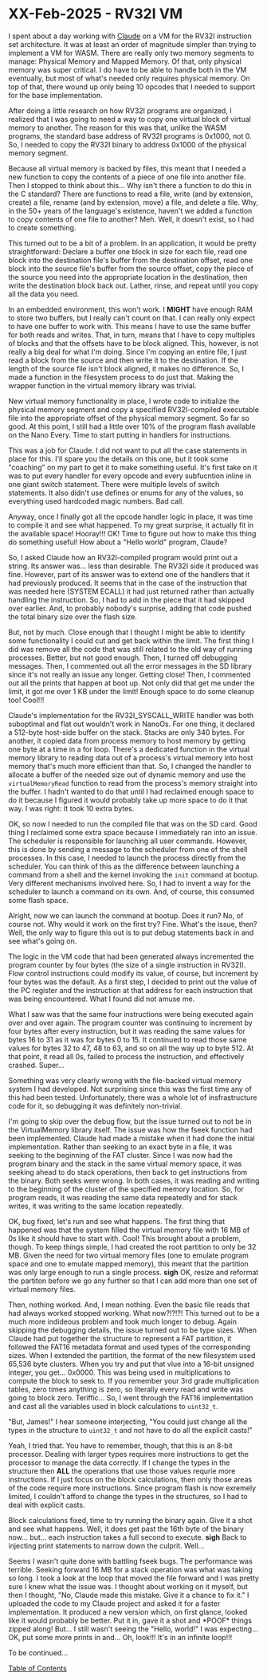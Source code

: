 # XX-Feb-2025 - RV32I VM

I spent about a day working with [Claude](https://claude.ai) on a VM for the RV32I instruction set architecture.  It was at least an order of magnitude simpler than trying to implement a VM for WASM.  There are really only two memory segments to manage:  Physical Memory and Mapped Memory.  Of that, only physical memory was super critical.  I do have to be able to handle both in the VM eventually, but most of what's needed only requires physical memory.  On top of that, there wound up only being 10 opcodes that I needed to support for the base implementation.

After doing a little research on how RV32I programs are organized, I realized that I was going to need a way to copy one virtual block of virtual memory to another.  The reason for this was that, unlike the WASM programs, the standard base address of RV32I programs is 0x1000, not 0.  So, I needed to copy the RV32I binary to address 0x1000 of the physical memory segment.

Because all virtual memory is backed by files, this meant that I needed a new function to copy the contents of a piece of one file into another file.  Then I stopped to think about this...  Why isn't there a function to do this in the C standard?  There are functions to read a file, write (and by extension, create) a file, rename (and by extension, move) a file, and delete a file.  Why, in the 50+ years of the language's existence, haven't we added a function to copy contents of one file to another?  Meh.  Well, it doesn't exist, so I had to create something.

This turned out to be a bit of a problem.  In an application, it would be pretty straightforward:  Declare a buffer one block in size for each file, read one block into the destination file's buffer from the destination offset, read one block into the source file's buffer from the source offset, copy the piece of the source you need into the appropriate location in the destination, then write the destination block back out.  Lather, rinse, and repeat until you copy all the data you need.

In an embedded environment, this won't work.  I **MIGHT** have enough RAM to store two buffers, but I really can't count on that.  I can really only expect to have one buffer to work with.  This means I have to use the same buffer for both reads and writes.  That, in turn, means that I have to copy multiples of blocks and that the offsets have to be block aligned.  This, however, is not really a big deal for what I'm doing.  Since I'm copying an entire file, I just read a block from the source and then write it to the destination.  If the length of the source file isn't block aligned, it makes no difference.  So, I made a function in the filesystem process to do just that.  Making the wrapper function in the virtual memory library was trivial.

New virtual memory functionality in place, I wrote code to initialize the physical memory segment and copy a specified RV32I-compiled executable file into the appropriate offset of the physical memory segment.  So far so good.  At this point, I still had a little over 10% of the program flash available on the Nano Every.  Time to start putting in handlers for instructions.

This was a job for Claude.  I did not want to put all the case statements in place for this.  I'll spare you the details on this one, but it took some "coaching" on my part to get it to make something useful.  It's first take on it was to put every handler for every opcode and every subfucntion inline in one giant switch statement.  There were multiple levels of switch statements.  It also didn't use defines or enums for any of the values, so everything used hardcoded magic numbers.  Bad call.

Anyway, once I finally got all the opcode handler logic in place, it was time to compile it and see what happened.  To my great surprise, it actually fit in the available space!  Hooray!!!  OK!  Time to figure out how to make this thing do something useful!  How about a "Hello world" program, Claude?

So, I asked Claude how an RV32I-compiled program would print out a string.  Its answer was... less than desirable.  The RV32I side it produced was fine.  However, part of its answer was to extend one of the handlers that it had previously produced.  It seems that in the case of the instruction that was needed here (SYSTEM ECALL) it had just returned rather than actually handling the instruction.  So, I had to add in the piece that it had skipped over earlier.  And, to probably nobody's surprise, adding that code pushed the total binary size over the flash size.

But, not by much.  Close enough that I thought I might be able to identify some functionality I could cut and get back within the limit.  The first thing I did was remove all the code that was still related to the old way of running processes.  Better, but not good enough.  Then, I turned off debugging messages.  Then, I commented out all the error messages in the SD library since it's not really an issue any longer.  Getting close!  Then, I commented out all the prints that happen at boot up.  Not only did that get me under the limit, it got me over 1 KB under the limit!  Enough space to do some cleanup too!  Cool!!!

Claude's implementation for the RV32I\_SYSCALL\_WRITE handler was both suboptimal and flat out wouldn't work in NanoOs.  For one thing, it declared a 512-byte host-side buffer on the stack.  Stacks are only 340 bytes.  For another, it copied data from process memory to host memory by getting one byte at a time in a for loop.  There's a dedicated function in the virtual memory library to reading data out of a process's virtual memory into host memory that's much more efficient than that.  So, I changed the handler to allocate a buffer of the needed size out of dynamic memory and use the `virtualMemoryRead` function to read from the process's memory straight into the buffer.  I hadn't wanted to do that until I had reclaimed enough space to do it because I figured it would probably take up more space to do it that way.  I was right:  It took 10 extra bytes.

OK, so now I needed to run the compiled file that was on the SD card.  Good thing I reclaimed some extra space because I immediately ran into an issue.  The scheduler is responsible for launching all user commands.  However, this is done by sending a message to the scheduler from one of the shell processes.  In this case, I needed to launch the process directly from the scheduler.  You can think of this as the difference between launching a command from a shell and the kernel invoking the `init` command at bootup.  Very different mechanisms involved here.  So, I had to invent a way for the scheduler to launch a command on its own.  And, of course, this consumed some flash space.

Alright, now we can launch the command at bootup.  Does it run?  No, of course not.  Why would it work on the first try?  Fine.  What's the issue, then?  Well, the only way to figure this out is to put debug statements back in and see what's going on.

The logic in the VM code that had been generated always incremented the program counter by four bytes (the size of a single instruction in RV32I).  Flow control instructions could modify its value, of course, but increment by four bytes was the default.  As a first step, I decided to print out the value of the PC register and the instruction at that address for each instruction that was being encountered.  What I found did not amuse me.

What I saw was that the same four instructions were being executed again over and over again.  The program counter was continuing to increment by four bytes after every instruction, but it was reading the same values for bytes 16 to 31 as it was for bytes 0 to 15.  It continued to read those same values for bytes 32 to 47, 48 to 63, and so on all the way up to byte 512.  At that point, it read all 0s, failed to process the instruction, and effectively crashed.  Super...

Something was very clearly wrong with the file-backed virtual memory system I had developed.  Not surprising since this was the first time any of this had been tested.  Unfortunately, there was a whole lot of insfrastructure code for it, so debugging it was definitely non-trivial.

I'm going to skip over the debug flow, but the issue turned out to not be in the VirtualMemory library itself.  The issue was how the fseek function had been implemented.  Claude had made a mistake when it had done the initial implementation.  Rather than seeking to an exact byte in a file, it was seeking to the beginning of the FAT cluster.  Since I was now had the program binary and the stack in the same virtual memory space, it was seeking ahead to do stack operations, then back to get instructions from the binary.  Both seeks were wrong.  In both cases, it was reading and writing to the beginning of the cluster of the specified memory location.  So, for program reads, it was reading the same data repeatedly and for stack writes, it was writing to the same location repeatedly.

OK, bug fixed, let's run and see what happens.  The first thing that happened was that the system filled the virtual memory file with 16 MB of 0s like it should have to start with.  Cool!  This brought about a problem, though.  To keep things simple, I had created the root partition to only be 32 MB.  Given the need for two virtual memory files (one to emulate program space and one to emulate mapped memory), this meant that the partition was only large enough to run a single process.  **sigh**  OK, resize and reformat the partiton before we go any further so that I can add more than one set of virtual memory files.

Then, nothing worked.  And, I mean nothing.  Even the basic file reads that had always worked stopped working.  What now?!?!?!  This turned out to be a much more indideous problem and took much longer to debug.  Again skipping the debugging details, the issue turned out to be type sizes.  When Claude had put together the structure to represent a FAT partition, it followed the FAT16 metadata format and used types of the corresponding sizes.  When I extended the partition, the format of the new filesystem used 65,536 byte clusters.  When you try and put that vlue into a 16-bit unsigned integer, you get... 0x0000.  This was being used in multiplications to compute the block to seek to.  If you remember your 3rd grade multiplication tables, zero times anything is zero, so literally every read and write was going to block zero.  Teriffic...  So, I went through the FAT16 implementation and cast all the variables used in block calculations to `uint32_t`.

"But, James!" I hear someone interjecting, "You could just change all the types in the structure to `uint32_t` and not have to do all the explicit casts!"

Yeah, I tried that.  You have to remember, though, that this is an 8-bit processor.  Dealing with larger types requires more instructions to get the processor to manage the data correctly.  If I change the types in the structure then **ALL** the operations that use those values requrie more instructions.  If I just focus on the block calculations, then only those areas of the code require more instructions.  Since program flash is now exremely limited, I couldn't afford to change the types in the structures, so I had to deal with explicit casts.

Block calculations fixed, time to try running the binary again.  Give it a shot and see what happens.  Well, it does get past the 16th byte of the binary now... but... each instruction takes a full second to execute.  **sigh**  Back to injecting print statements to narrow down the culprit.  Well...

Seems I wasn't quite done with battling fseek bugs.  The performance was terrible.  Seeking forward 16 MB for a stack operation was what was taking so long.  I took a look at the loop that moved the file forward and I was pretty sure I knew what the issue was.  I thought about working on it myself, but then I thought, "No, Claude made this mistake.  Give it a chance to fix it."  I uploaded the code to my Claude project and asked it for a faster implementation.  It produced a new version which, on first glance, looked like it would probably be better.  Put it in, gave it a shot and \*POOF\* things zipped along!  But...  I still wasn't seeing the "Hello, world!" I was expecting...  OK, put some more prints in and... Oh, look!!!  It's in an infinite loop!!!



To be continued...

[Table of Contents](.)


